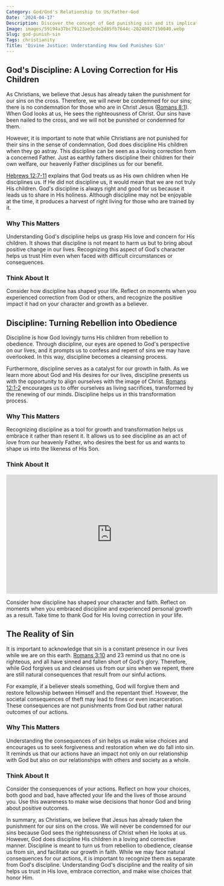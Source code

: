 ```yaml
---
Category: God/God's Relationship to Us/Father-God
Date: '2024-04-17'
Description: Discover the concept of God punishing sin and its implications on morality, justice, and spiritual beliefs. Explore the role of divine retribution in religious teachings.
Image: images/59194a37bc79123ae3cde2d85fb7644c-20240927150040.webp
Slug: god-punish-sin
Tags: christianity
Title: 'Divine Justice: Understanding How God Punishes Sin'
---
```


## God's Discipline: A Loving Correction for His Children

As Christians, we believe that Jesus has already taken the punishment for our sins on the cross. Therefore, we will never be condemned for our sins; there is no condemnation for those who are in Christ Jesus ([Romans 8:1](https://www.bibleref.com/Romans/8/Romans-8-1.html)). When God looks at us, He sees the righteousness of Christ. Our sins have been nailed to the cross, and we will not be punished or condemned for them.

However, it is important to note that while Christians are not punished for their sins in the sense of condemnation, God does discipline His children when they go astray. This discipline can be seen as a loving correction from a concerned Father. Just as earthly fathers discipline their children for their own welfare, our heavenly Father disciplines us for our benefit.

[Hebrews 12:7-11](https://www.bibleref.com/Hebrews/12/Hebrews-12-7.html) explains that God treats us as His own children when He disciplines us. If He did not discipline us, it would mean that we are not truly His children. God's discipline is always right and good for us because it leads us to share in His holiness. Although discipline may not be enjoyable at the time, it produces a harvest of right living for those who are trained by it.

### Why This Matters

Understanding God's discipline helps us grasp His love and concern for His children. It shows that discipline is not meant to harm us but to bring about positive change in our lives. Recognizing this aspect of God's character helps us trust Him even when faced with difficult circumstances or consequences.

### Think About It

Consider how discipline has shaped your life. Reflect on moments when you experienced correction from God or others, and recognize the positive impact it had on your character and growth as a believer.

## Discipline: Turning Rebellion into Obedience

Discipline is how God lovingly turns His children from rebellion to obedience. Through discipline, our eyes are opened to God's perspective on our lives, and it prompts us to confess and repent of sins we may have overlooked. In this way, discipline becomes a cleansing process.

Furthermore, discipline serves as a catalyst for our growth in faith. As we learn more about God and His desires for our lives, discipline presents us with the opportunity to align ourselves with the image of Christ. [Romans 12:1-2](https://www.bibleref.com/Romans/12/Romans-12-1.html) encourages us to offer ourselves as living sacrifices, transformed by the renewing of our minds. Discipline helps us in this transformation process.

### Why This Matters

Recognizing discipline as a tool for growth and transformation helps us embrace it rather than resent it. It allows us to see discipline as an act of love from our heavenly Father, who desires the best for us and wants to shape us into the likeness of His Son.

### Think About It


<iframe width="560" height="315" src="https://www.youtube.com/embed/M30_aShEwIE" frameborder="0" allow="autoplay; encrypted-media" allowfullscreen></iframe>


Consider how discipline has shaped your character and faith. Reflect on moments when you embraced discipline and experienced personal growth as a result. Take time to thank God for His loving correction in your life.

## The Reality of Sin

It is important to acknowledge that sin is a constant presence in our lives while we are on this earth. [Romans 3:10](https://www.bibleref.com/Romans/3/Romans-3-10.html) and 23 remind us that no one is righteous, and all have sinned and fallen short of God's glory. Therefore, while God forgives us and cleanses us from our sins when we repent, there are still natural consequences that result from our sinful actions.

For example, if a believer steals something, God will forgive them and restore fellowship between Himself and the repentant thief. However, the societal consequences of theft may lead to fines or even incarceration. These consequences are not punishments from God but rather natural outcomes of our actions. 

### Why This Matters

Understanding the consequences of sin helps us make wise choices and encourages us to seek forgiveness and restoration when we do fall into sin. It reminds us that our actions have an impact not only on our relationship with God but also on our relationships with others and society as a whole.

### Think About It

Consider the consequences of your actions. Reflect on how your choices, both good and bad, have affected your life and the lives of those around you. Use this awareness to make wise decisions that honor God and bring about positive outcomes.

In summary, as Christians, we believe that Jesus has already taken the punishment for our sins on the cross. We will never be condemned for our sins because God sees the righteousness of Christ when He looks at us. However, God does discipline His children in a loving and corrective manner. Discipline is meant to turn us from rebellion to obedience, cleanse us from sin, and facilitate our growth in faith. While we may face natural consequences for our actions, it is important to recognize them as separate from God's discipline. Understanding God's discipline and the reality of sin helps us trust in His love, embrace correction, and make wise choices that honor Him.